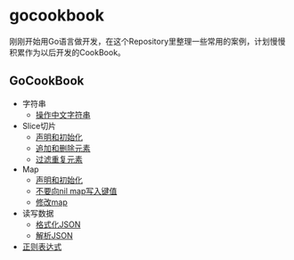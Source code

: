 # gocookbook


刚刚开始用Go语言做开发，在这个Repository里整理一些常用的案例，计划慢慢积累作为以后开发的CookBook。

## GoCookBook
- 字符串
  - [操作中文字符串](https://github.com/kevinyan815/gocookbook/issues/11)
- Slice切片
  - [声明和初始化](https://github.com/kevinyan815/gocookbook/issues/3)
  - [追加和删除元素](https://github.com/kevinyan815/gocookbook/issues/4)
  - [过滤重复元素](https://github.com/kevinyan815/gocookbook/issues/5)
- Map
  - [声明和初始化](https://github.com/kevinyan815/gocookbook/issues/6)
  - [不要向nil map写入键值](https://github.com/kevinyan815/gocookbook/issues/7)
  - [修改map](https://github.com/kevinyan815/gocookbook/issues/8)
- 读写数据
  - [格式化JSON](https://github.com/kevinyan815/gocookbook/issues/2)
  - [解析JSON](https://github.com/kevinyan815/gocookbook/issues/1)
- [正则表达式](https://github.com/kevinyan815/gocookbook/issues/9)
